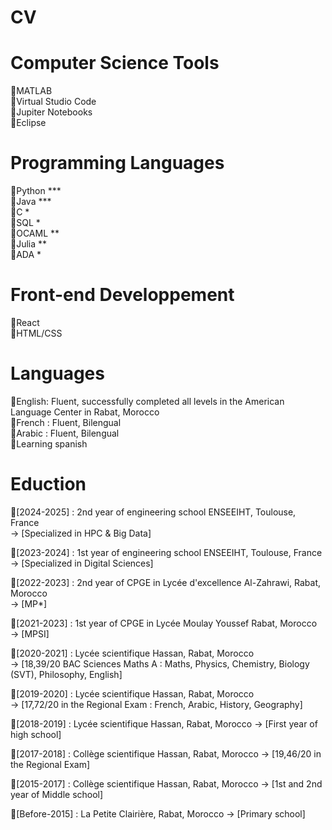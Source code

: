 # CV

# Computer Science Tools   
 🔸MATLAB    
 🔸Virtual Studio Code    
 🔸Jupiter Notebooks    
 🔸Eclipse     
# Programming Languages  
 🔸Python ***     
 🔸Java ***    
 🔸C *     
 🔸SQL *  
 🔸OCAML **     
 🔸Julia **    
 🔸ADA *    
 # Front-end Developpement   
 🔸React    
 🔸HTML/CSS    
# Languages  
 🔸English: Fluent, successfully completed all levels in the American Language Center in Rabat, Morocco  
 🔸French : Fluent, Bilengual  
 🔸Arabic : Fluent, Bilengual  
 🔸Learning spanish 
# Eduction   
 🔹[2024-2025] : 2nd year of engineering school ENSEEIHT, Toulouse, France         
              -> [Specialized in HPC & Big Data]   
               
 🔹[2023-2024] : 1st year of engineering school ENSEEIHT, Toulouse, France   
              -> [Specialized in Digital Sciences]  
              
 🔹[2022-2023] : 2nd year of CPGE in Lycée d'excellence Al-Zahrawi, Rabat, Morocco  
              -> [MP*]  
              
 🔹[2021-2023] : 1st year of CPGE in Lycée Moulay Youssef Rabat, Morocco   
              -> [MPSI]   
              
 🔹[2020-2021] : Lycée scientifique Hassan, Rabat, Morocco   
              -> [18,39/20 BAC Sciences Maths A : Maths, Physics, Chemistry, Biology (SVT), Philosophy, English]   
              
 🔹[2019-2020] : Lycée scientifique Hassan, Rabat, Morocco   
              -> [17,72/20 in the Regional Exam : French, Arabic, History, Geography]    
              
 🔹[2018-2019] : Lycée scientifique Hassan, Rabat, Morocco 
              -> [First year of high school]  
              
 🔹[2017-2018] : Collège scientifique Hassan, Rabat, Morocco 
              -> [19,46/20 in the Regional Exam]    
              
 🔹[2015-2017] : Collège scientifique Hassan, Rabat, Morocco 
              -> [1st and 2nd year of Middle school]    
              
 🔹[Before-2015] : La Petite Clairière, Rabat, Morocco 
              -> [Primary school]  
 

